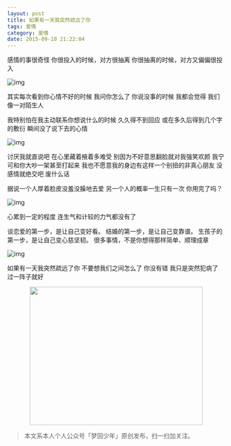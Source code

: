 ```yaml
---
layout: post
title: 如果有一天我突然疏远了你
tags: 爱情
category: 爱情
date: 2015-09-10 21:22:04
---
```


感情的事很奇怪
你很投入的时候，对方很抽离
你很抽离的时候，对方又偏偏很投入

![img](http://7xlkoc.com1.z0.glb.clouddn.com/640.jpg)

其实每次看到你心情不好的时候
我问你怎么了 你说没事的时候
我都会觉得 我们像一对陌生人

我特别怕在我主动联系你想说什么的时候
久久得不到回应
或在多久后得到几个字的敷衍
瞬间没了说下去的心情

![img](http://7xlkoc.com1.z0.glb.clouddn.com/630.jpg)

讨厌我就直说吧 在心里藏着掖着多难受
别因为不好意思翻脸就对我强笑欢颜
我宁可和你大吵一架甚至打起来
我也不愿意我的身边有这样一个别扭的非真心朋友
没感情就绝交吧 废什么话

据说一个人厚着脸皮没羞没臊地去爱
另一个人的概率一生只有一次
你用完了吗？

![img](http://7xlkoc.com1.z0.glb.clouddn.com/6410.jpg)

心累到一定的程度
连生气和计较的力气都没有了

谈恋爱的第一步，是让自己变好看。
结婚的第一步，是让自己变靠谱。
生孩子的第一步，是让自己变心慈坚韧。
很多事情，不是你想得那样简单、顺理成章

![img](http://7xlkoc.com1.z0.glb.clouddn.com/64330.jpg)

如果有一天我突然疏远了你
不要想我们之间怎么了
你没有错 我只是突然犯病了
过一阵子就好

<div align="center">
<img src="http://7xlkoc.com1.z0.glb.clouddn.com/qrcodenew.jpg" width="400" height="320" />
</div>

> 本文系本人个人公众号「梦回少年」原创发布，扫一扫加关注。